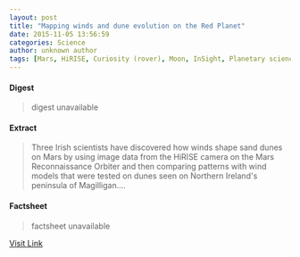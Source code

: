 ```yaml
---
layout: post
title: "Mapping winds and dune evolution on the Red Planet"
date: 2015-11-05 13:56:59
categories: Science
author: unknown author
tags: [Mars, HiRISE, Curiosity (rover), Moon, InSight, Planetary science, Outer space, Astronomy, Space science, Physical sciences, Solar System, Planets]
---
```



#### Digest
>digest unavailable

#### Extract
>Three Irish scientists have discovered how winds shape sand dunes on Mars by using image data from the HiRISE camera on the Mars Reconnaissance Orbiter and then comparing patterns with wind models that were tested on dunes seen on Northern Ireland's peninsula of Magilligan....

#### Factsheet
>factsheet unavailable

[Visit Link](http://phys.org/news/2015-11-dune-evolution-red-planet.html)


